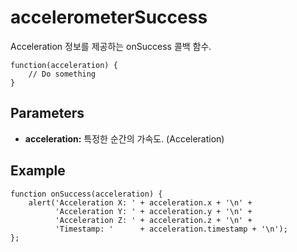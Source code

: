accelerometerSuccess
====================

Acceleration 정보를 제공하는 onSuccess 콜백 함수.

    function(acceleration) {
        // Do something
    }

Parameters
----------

- __acceleration:__ 특정한 순간의 가속도. (Acceleration)

Example
-------

    function onSuccess(acceleration) {
        alert('Acceleration X: ' + acceleration.x + '\n' +
              'Acceleration Y: ' + acceleration.y + '\n' +
              'Acceleration Z: ' + acceleration.z + '\n' +
              'Timestamp: '      + acceleration.timestamp + '\n');
    };
